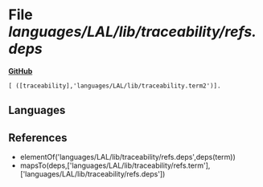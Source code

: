 # File _languages/LAL/lib/traceability/refs.deps_
**[GitHub](https://github.com/softlang/yas/blob/master/languages/LAL/lib/traceability/refs.deps)**
```
[ ([traceability],'languages/LAL/lib/traceability.term2')].
```

## Languages

## References
* elementOf('languages/LAL/lib/traceability/refs.deps',deps(term))
* mapsTo(deps,['languages/LAL/lib/traceability/refs.term'],['languages/LAL/lib/traceability/refs.deps'])

